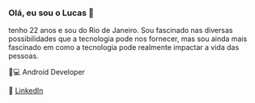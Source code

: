 ### Olá, eu sou o Lucas 👋

tenho 22 anos e sou do Rio de Janeiro. Sou fascinado nas diversas possibilidades que a tecnologia pode nos fornecer, mas sou ainda mais fascinado em como a tecnologia pode realmente impactar a vida das pessoas. 

📱💻 Android Developer

:link: [Linkedln](https://www.linkedin.com/in/lucas-fernandes-249b7a1a1/)
<!--
**lucasfernandes09/lucasfernandes09** is a ✨ _special_ ✨ repository because its `README.md` (this file) appears on your GitHub profile.

Here are some ideas to get you started:

- 🔭 I’m currently working on ...
- 🌱 I’m currently learning ...
- 👯 I’m looking to collaborate on ...
- 🤔 I’m looking for help with ...
- 💬 Ask me about ...
- 📫 How to reach me: ...
- 😄 Pronouns: ...
- ⚡ Fun fact: ...
-->
